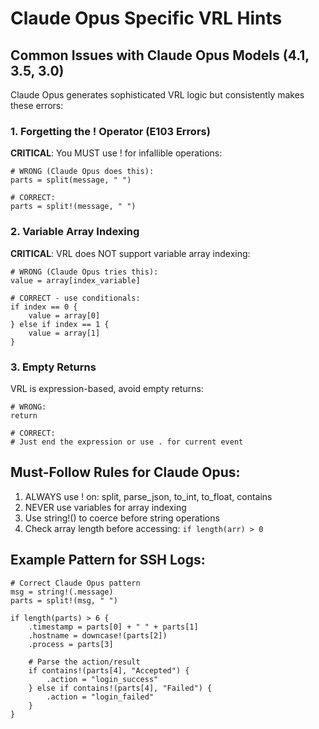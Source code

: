 # Claude Opus Specific VRL Hints

## Common Issues with Claude Opus Models (4.1, 3.5, 3.0)

Claude Opus generates sophisticated VRL logic but consistently makes these errors:

### 1. Forgetting the ! Operator (E103 Errors)
**CRITICAL**: You MUST use ! for infallible operations:
```vrl
# WRONG (Claude Opus does this):
parts = split(message, " ")

# CORRECT:
parts = split!(message, " ")
```

### 2. Variable Array Indexing
**CRITICAL**: VRL does NOT support variable array indexing:
```vrl
# WRONG (Claude Opus tries this):
value = array[index_variable]

# CORRECT - use conditionals:
if index == 0 {
    value = array[0]
} else if index == 1 {
    value = array[1]
}
```

### 3. Empty Returns
VRL is expression-based, avoid empty returns:
```vrl
# WRONG:
return

# CORRECT:
# Just end the expression or use . for current event
```

## Must-Follow Rules for Claude Opus:
1. ALWAYS use ! on: split, parse_json, to_int, to_float, contains
2. NEVER use variables for array indexing
3. Use string!() to coerce before string operations
4. Check array length before accessing: `if length(arr) > 0`

## Example Pattern for SSH Logs:
```vrl
# Correct Claude Opus pattern
msg = string!(.message)
parts = split!(msg, " ")

if length(parts) > 6 {
    .timestamp = parts[0] + " " + parts[1]
    .hostname = downcase!(parts[2])
    .process = parts[3]
    
    # Parse the action/result
    if contains!(parts[4], "Accepted") {
        .action = "login_success"
    } else if contains!(parts[4], "Failed") {
        .action = "login_failed"
    }
}
```